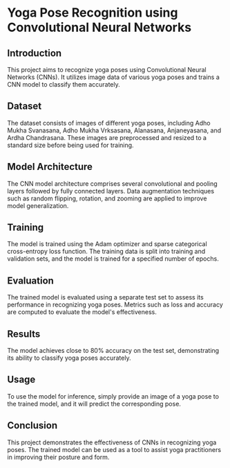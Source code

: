 # Yoga Pose Recognition using Convolutional Neural Networks

## Introduction
This project aims to recognize yoga poses using Convolutional Neural Networks (CNNs). It utilizes image data of various yoga poses and trains a CNN model to classify them accurately.

## Dataset
The dataset consists of images of different yoga poses, including Adho Mukha Svanasana, Adho Mukha Vrksasana, Alanasana, Anjaneyasana, and Ardha Chandrasana. These images are preprocessed and resized to a standard size before being used for training.

## Model Architecture
The CNN model architecture comprises several convolutional and pooling layers followed by fully connected layers. Data augmentation techniques such as random flipping, rotation, and zooming are applied to improve model generalization.

## Training
The model is trained using the Adam optimizer and sparse categorical cross-entropy loss function. The training data is split into training and validation sets, and the model is trained for a specified number of epochs.

## Evaluation
The trained model is evaluated using a separate test set to assess its performance in recognizing yoga poses. Metrics such as loss and accuracy are computed to evaluate the model's effectiveness.

## Results
The model achieves close to 80% accuracy on the test set, demonstrating its ability to classify yoga poses accurately.

## Usage
To use the model for inference, simply provide an image of a yoga pose to the trained model, and it will predict the corresponding pose.

## Conclusion
This project demonstrates the effectiveness of CNNs in recognizing yoga poses. The trained model can be used as a tool to assist yoga practitioners in improving their posture and form.
